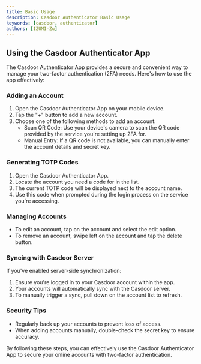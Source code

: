 ```yaml
---
title: Basic Usage
description: Casdoor Authenticator Basic Usage
keywords: [casdoor, authenticator]
authors: [IZUMI-Zu]
---
```


## Using the Casdoor Authenticator App

The Casdoor Authenticator App provides a secure and convenient way to manage your two-factor authentication (2FA) needs. Here's how to use the app effectively:

### Adding an Account

1. Open the Casdoor Authenticator App on your mobile device.
2. Tap the "+" button to add a new account.
3. Choose one of the following methods to add an account:
   - Scan QR Code: Use your device's camera to scan the QR code provided by the service you're setting up 2FA for.
   - Manual Entry: If a QR code is not available, you can manually enter the account details and secret key.

### Generating TOTP Codes

1. Open the Casdoor Authenticator App.
2. Locate the account you need a code for in the list.
3. The current TOTP code will be displayed next to the account name.
4. Use this code when prompted during the login process on the service you're accessing.

### Managing Accounts

- To edit an account, tap on the account and select the edit option.
- To remove an account, swipe left on the account and tap the delete button.

### Syncing with Casdoor Server

If you've enabled server-side synchronization:

1. Ensure you're logged in to your Casdoor account within the app.
2. Your accounts will automatically sync with the Casdoor server.
3. To manually trigger a sync, pull down on the account list to refresh.

### Security Tips

- Regularly back up your accounts to prevent loss of access.
- When adding accounts manually, double-check the secret key to ensure accuracy.

By following these steps, you can effectively use the Casdoor Authenticator App to secure your online accounts with two-factor authentication.
